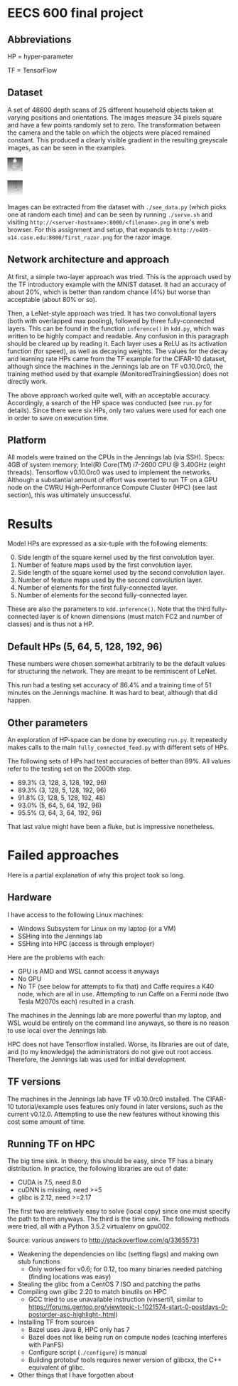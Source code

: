 # EECS 600 final project

## Abbreviations

HP = hyper-parameter

TF = TensorFlow

## Dataset

A set of 48600 depth scans of 25 different household objects taken at
varying positions and orientations.  The images measure 34 pixels
square and have a few points randomly set to zero.  The transformation
between the camera and the table on which the objects were placed
remained constant.  This produced a clearly visible gradient in the
resulting greyscale images, as can be seen in the examples.

![Rubber ducky](first_ducky.png)

![Razor](first_razor.png)

Images can be extracted from the dataset with `./see_data.py` (which
picks one at random each time) and can be seen by running `./serve.sh`
and visiting `http://<server-hostname>:8000/<filename>.png` in one's
web browser.  For this assignment and setup, that expands to
`http://o405-u14.case.edu:8000/first_razor.png` for the razor image.

## Network architecture and approach

At first, a simple two-layer approach was tried.  This is the approach
used by the TF introductory example with the MNIST dataset.  It had an
accuracy of about 20%, which is better than random chance (4%) but
worse than acceptable (about 80% or so).

Then, a LeNet-style approach was tried.  It has two convolutional
layers (both with overlapped max pooling), followed by three
fully-connected layers.  This can be found in the function
`inference()` in `kdd.py`, which was written to be highly compact and
readable.  Any confusion in this paragraph should be cleared up by
reading it.  Each layer uses a ReLU as its activation function (for
speed), as well as decaying weights.  The values for the decay and
learning rate HPs came from the TF example for the CIFAR-10 dataset,
although since the machines in the Jennings lab are on TF v0.10.0rc0,
the training method used by that example (MonitoredTrainingSession)
does not directly work.

The above approach worked quite well, with an acceptable accuracy.
Accordingly, a search of the HP space was conducted (see `run.py` for
details).  Since there were six HPs, only two values were used for
each one in order to save on execution time.

## Platform

All models were trained on the CPUs in the Jennings lab (via SSH).
Specs: 4GB of system memory; Intel(R) Core(TM) i7-2600 CPU @ 3.40GHz
(eight threads).  Tensorflow v0.10.0rc0 was used to implement the
networks.  Although a substantial amount of effort was exerted to run
TF on a GPU node on the CWRU High-Performance Compute Cluster (HPC)
(see last section), this was ultimately unsuccessful.

# Results

Model HPs are expressed as a six-tuple with the following elements:

0. Side length of the square kernel used by the first convolution
   layer.
1. Number of feature maps used by the first convolution layer.
2. Side length of the square kernel used by the second convolution
   layer.
3. Number of feature maps used by the second convolution layer.
4. Number of elements for the first fully-connected layer.
5. Number of elements for the second fully-connected layer.

These are also the parameters to `kdd.inference()`.  Note that the
third fully-connected layer is of known dimensions (must match FC2 and
number of classes) and is thus not a HP.

## Default HPs (5, 64, 5, 128, 192, 96)

These numbers were chosen somewhat arbitrarily to be the default
values for structuring the network.  They are meant to be reminiscent
of LeNet.

This run had a testing set accuracy of 86.4% and a training time of 51
minutes on the Jennings machine.  It was hard to beat, although that did happen.

## Other parameters

An exploration of HP-space can be done by executing `run.py`.  It
repeatedly makes calls to the main `fully_connected_feed.py` with
different sets of HPs.

The following sets of HPs had test accuracies of better than 89%.  All
values refer to the testing set on the 2000th step.

* 89.3% (3, 128, 3, 128, 192, 96)
* 89.3% (3, 128, 5, 128, 192, 96)
* 91.8% (3, 128, 5, 128, 192, 48)
* 93.0% (5, 64,  5, 64,  192, 96)
* 95.5% (3, 64,  3, 64,  192, 96)

That last value might have been a fluke, but is impressive
nonetheless.

# Failed approaches

Here is a partial explanation of why this project took so long.

## Hardware

I have access to the following Linux machines:

* Windows Subsystem for Linux on my laptop (or a VM)
* SSHing into the Jennings lab
* SSHing into HPC (access is through employer)

Here are the problems with each:

* GPU is AMD and WSL cannot access it anyways
* No GPU
* No TF (see below for attempts to fix that) and Caffe requires a K40
  node, which are all in use.  Attempting to run Caffe on a Fermi node
  (two Tesla M2070s each) resulted in a crash.

The machines in the Jennings lab are more powerful than my laptop, and
WSL would be entirely on the command line anyways, so there is no
reason to use local over the Jennings lab.

HPC does not have Tensorflow installed.  Worse, its libraries are out
of date, and (to my knowledge) the administrators do not give out root
access.  Therefore, the Jennings lab was used for initial development.

## TF versions

The machines in the Jennings lab have TF v0.10.0rc0 installed.  The
CIFAR-10 tutorial/example uses features only found in later versions,
such as the current v0.12.0.  Attempting to use the new features
without knowing this cost some amount of time.

## Running TF on HPC

The big time sink.  In theory, this should be easy, since TF has a
binary distribution.  In practice, the following libraries are out of
date:

* CUDA is 7.5, need 8.0
* cuDNN is missing, need >=5
* glibc is 2.12, need >=2.17

The first two are relatively easy to solve (local copy) since one must
specify the path to them anyways.  The third is the time sink.  The
following methods were tried, all with a Python 3.5.2 virtualenv on
gpu002.

Source: various answers to http://stackoverflow.com/q/33655731

* Weakening the dependencies on libc (setting flags) and making own
  stub functions
    * Only worked for v0.6; for 0.12, too many binaries needed patching
      (finding locations was easy)
* Stealing the glibc from a CentOS 7 ISO and patching the paths
* Compiling own glibc 2.20 to match binutils on HPC
    * GCC tried to use unavailable instruction (vinserti1, similar to
      https://forums.gentoo.org/viewtopic-t-1021574-start-0-postdays-0-postorder-asc-highlight-.html)
* Installing TF from sources
    * Bazel uses Java 8, HPC only has 7
    * Bazel does not like being run on compute nodes (caching
      interferes with PanFS)
    * Configure script (`./configure`) is manual
    * Building protobuf tools requires newer version of glibcxx, the
      C++ equivalent of glibc.
* Other things that I have forgotten about

